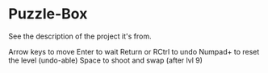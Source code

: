 # Puzzle-Box
See the description of the project it's from.

Arrow keys to move
Enter to wait
Return or RCtrl to undo
Numpad+ to reset the level (undo-able)
Space to shoot and swap (after lvl 9)
